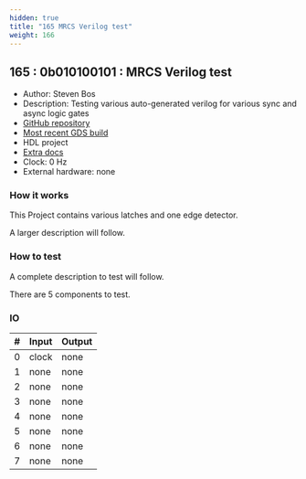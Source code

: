 ```yaml
---
hidden: true
title: "165 MRCS Verilog test"
weight: 166
---
```


## 165 : 0b010100101 : MRCS Verilog test

* Author: Steven Bos
* Description: Testing various auto-generated verilog for various sync and async logic gates
* [GitHub repository](https://github.com/aiunderstand/tt02-mrcs-verilog-test)
* [Most recent GDS build](https://github.com/aiunderstand/tt02-mrcs-verilog-test/actions/runs/3615910707)
* HDL project
* [Extra docs](https://github.com/aiunderstand/tt02-mrcs-verilog-test)
* Clock: 0 Hz
* External hardware: none



### How it works

This Project contains various latches and one edge detector. 

A larger description will follow.


### How to test

A complete description to test will follow.

There are 5 components to test.


### IO

| # | Input        | Output       |
|---|--------------|--------------|
| 0 | clock  | none |
| 1 | none  | none |
| 2 | none  | none |
| 3 | none  | none |
| 4 | none  | none |
| 5 | none  | none |
| 6 | none  | none |
| 7 | none  | none |
